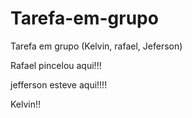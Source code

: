 # Tarefa-em-grupo
Tarefa em grupo (Kelvin, rafael, Jeferson)

Rafael pincelou aqui!!!

jefferson esteve aqui!!!!

Kelvin!!